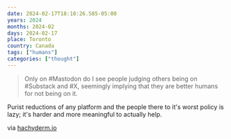 ```yaml
---
date: 2024-02-17T18:10:26.585-05:00
years: 2024
months: 2024-02
days: 2024-02-17
place: Toronto
country: Canada
tags: ["humans"]
categories: ["thought"]
---
```

> Only on #Mastodon do I see people judging others being on #Substack and #X, seemingly implying that they are better humans for not being on it.

Purist reductions of any platform and the people there to it's worst policy is lazy; it's harder and more meaningful to actually help. 

via [hachyderm.io](https://hachyderm.io/@liztai/111949132397479916)
